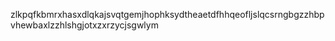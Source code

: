 zlkpqfkbmrxhasxdlqkajsvqtgemjhophksydtheaetdfhhqeofljslqcsrngbgzzhbpvhewbaxlzzhlshgjotxzxrzycjsgwlym